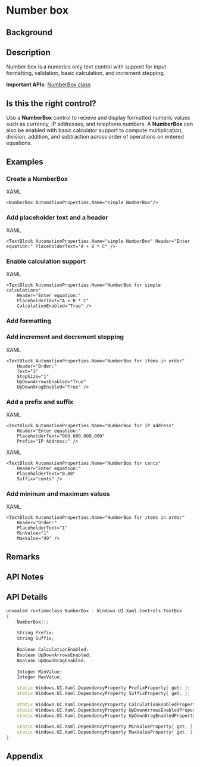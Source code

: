# Number box

<!-- The purpose of this spec is to describe a new feature and
its APIs that make up a new feature in WinUI. -->

<!-- There are two audiences for the spec. The first are people
that want to evaluate and give feedback on the API, as part of
the submission process.  When it's complete
it will be incorporated into the public documentation at
docs.microsoft.com (http://docs.microsoft.com/uwp/toolkits/winui/).
Hopefully we'll be able to copy it mostly verbatim.
So the second audience is everyone that reads there to learn how
and why to use this API. -->

## Background
<!-- Use this section to provide background context for the new API(s) 
in this spec. -->

<!-- This section and the appendix are the only sections that likely
do not get copied to docs.microsoft.com; they're just an aid to reading this spec. -->

<!-- If you're modifying an existing API, included a link here to the
existing page(s) -->

<!-- For example, this section is a place to explain why you're adding this API rather than
modifying an existing API. -->

<!-- For example, this is a place to provide a brief explanation of some dependent
area, just explanation enough to understand this new API, rather than telling
the reader "go read 100 pages of background information posted at ...". -->


## Description
<!-- Use this section to provide a brief description of the feature.
For an example, see the introduction to the PasswordBox control 
(http://docs.microsoft.com/windows/uwp/design/controls-and-patterns/password-box). -->

Number box is a numerics only text control with support for input formatting, validation, basic calculation, and increment stepping.

**Important APIs:** [NumberBox class](https://docs.microsoft.com/en-us/uwp/api/microsoft.ui.xaml.controls.numberbox)

## Is this the right control? 

Use a **NumberBox** control to recieve and display formatted numeric values such as currency, IP addresses, and telephone numbers. A **NumberBox** can also be enabled with basic calculator support to compute multiplication, division, addition, and subtraction across order of operations on entered equations. 

## Examples
<!-- Use this section to explain the features of the API, showing
example code with each description. The general format is: 
  feature explanation,
  example code
  feature explanation,
  example code
  etc.-->
  
<!-- Code samples should be in C# and/or C++/WinRT -->

<!-- As an example of this section, see the Examples section for the PasswordBox control 
(https://docs.microsoft.com/windows/uwp/design/controls-and-patterns/password-box#examples). -->

### Create a NumberBox

XAML
```XAML
<NumberBox AutomationProperties.Name="simple NumberBox"/>
```

### Add placeholder text and a header

XAML
```XAML
<TextBlock AutomationProperties.Name="simple NumberBox" Header="Enter equation:" PlaceholderText="A + B * C" />
```

### Enable calculation support

XAML
```XAML
<TextBlock AutomationProperties.Name="NumberBox for simple calculations" 
    Header="Enter equation:" 
    PlaceholderText="A + B * C" 
    CalculationEnabled="True" />
```

### Add formatting

### Add increment and decrement stepping

XAML
```XAML
<TextBlock AutomationProperties.Name="NumberBox for items in order" 
    Header="Order:" 
    Text="1"
    StepSize="1"
    UpDownArrowsEnabled="True"
    UpDownDragEnabled="True" />
```

### Add a prefix and suffix 

XAML
```XAML
<TextBlock AutomationProperties.Name="NumberBox for IP address" 
    Header="Enter equation:" 
    PlaceholderText="000.000.000.000" 
    Prefix="IP Address:" />
```

XAML
```XAML
<TextBlock AutomationProperties.Name="NumberBox for cents" 
    Header="Enter equation:" 
    PlaceholderText="0.00" 
    Suffix="cents" />
```

### Add mininum and maximum values

XAML
```XAML
<TextBlock AutomationProperties.Name="NumberBox for items in order" 
    Header="Order:" 
    PlaceholderText="1" 
    MinValue="1"
    MaxValue="99" />
```

## Remarks
<!-- Explanation and guidance that doesn't fit into the Examples section. -->

<!-- APIs should only throw exceptions in exceptional conditions; basically,
only when there's a bug in the caller, such as argument exception.  But if for some
reason it's necessary for a caller to catch an exception from an API, call that
out with an explanation either here or in the Examples -->

## API Notes
<!-- Option 1: Give a one or two line description of each API (type
and member), or at least the ones that aren't obvious
from their name.  These descriptions are what show up
in IntelliSense. For properties, specify the default value of the property if it
isn't the type's default (for example an int-typed property that doesn't default to zero.) -->

<!-- Option 2: Put these descriptions in the below API Details section,
with a "///" comment above the member or type. -->

## API Details
<!-- The exact API, in MIDL3 format (https://docs.microsoft.com/en-us/uwp/midl-3/) -->

```c++ 
unsealed runtimeclass NumberBox : Windows.UI.Xaml.Controls.TextBox
{
    NumberBox();
    
    String Prefix;
    String Suffix;
    
    Boolean CalculationEnabled;
    Boolean UpDownArrowsEnabled;
    Boolean UpDownDragEnabled;
    
    Integer MinValue;
    Integer MaxValue;

    static Windows.UI.Xaml.DependencyProperty PrefixProperty{ get; };
    static Windows.UI.Xaml.DependencyProperty SuffixProperty{ get; };
    
    static Windows.UI.Xaml.DependencyProperty CalculationEnabledProperty{ get; };
    static Windows.UI.Xaml.DependencyProperty UpDownArrowsEnabledProperty{ get; };
    static Windows.UI.Xaml.DependencyProperty UpDownDragEnabledProperty{ get; };
    
    static Windows.UI.Xaml.DependencyProperty MinValueProperty{ get; };
    static Windows.UI.Xaml.DependencyProperty MaxValueProperty{ get; };
}
```

## Appendix
<!-- Anything else that you want to write down for posterity, but 
that isn't necessary to understand the purpose and usage of the API.
For example, implementation details. -->
